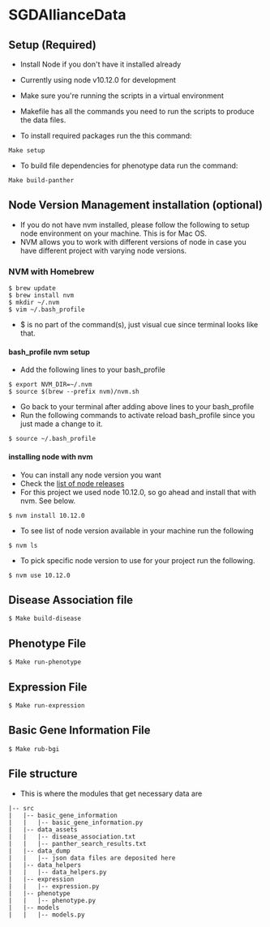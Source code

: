 # SGDAllianceData

## Setup (Required)

- Install Node if you don't have it installed already
- Currently using node v10.12.0 for development  
- Make sure you're running the scripts in a virtual environment
- Makefile has all the commands you need to run the scripts to produce the data files.

- To install required packages run the this command:
``` 
Make setup
```

- To build file dependencies for phenotype data run the command:
```
Make build-panther
```
## Node Version Management installation (optional)

- If you do not have nvm installed, please follow the following to setup node environment on your machine. This is for Mac OS.
- NVM allows you to work with different versions of node in case you have different project with varying node versions.

### NVM with Homebrew

```
$ brew update
$ brew install nvm
$ mkdir ~/.nvm
$ vim ~/.bash_profile
```
* $ is no part of the command(s), just visual cue since terminal looks like that.

#### bash_profile nvm setup
- Add the following lines to your bash_profile

```
$ export NVM_DIR=~/.nvm
$ source $(brew --prefix nvm)/nvm.sh
```

- Go back to your terminal after adding above lines to your bash_profile
- Run the following commands to activate reload bash_profile  since you just made a change to it. 

```
$ source ~/.bash_profile
```

#### installing node with nvm

- You can install any node version you want
- Check the [list of node releases](https://nodejs.org/en/download/releases/)
- For this project we used node 10.12.0, so go ahead and install that with nvm. See below.

```
$ nvm install 10.12.0
```

- To see list of node version available in your machine run the following

```
$ nvm ls
```

- To pick specific node version to use for your project run the following.

```
$ nvm use 10.12.0
```

## Disease Association file

```
$ Make build-disease
```

## Phenotype File

```
$ Make run-phenotype 
```

## Expression File

```
$ Make run-expression 
```

## Basic Gene Information File

```
$ Make rub-bgi
```

## File structure

- This is where the modules that get necessary data are

```
|-- src
|   |-- basic_gene_information
|   |   |-- basic_gene_information.py
|   |-- data_assets
|   |   |-- disease_association.txt
|   |   |-- panther_search_results.txt
|   |-- data_dump
|   |   |-- json data files are deposited here
|   |-- data_helpers
|   |   |-- data_helpers.py   
|   |-- expression
|   |   |-- expression.py
|   |-- phenotype
|   |   |-- phenotype.py  
|   |-- models
|   |   |-- models.py    
```
